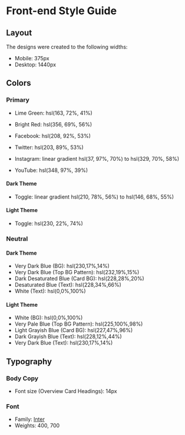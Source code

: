 # Front-end Style Guide

## Layout

The designs were created to the following widths:

- Mobile: 375px
- Desktop: 1440px

## Colors

### Primary

- Lime Green: hsl(163, 72%, 41%)
- Bright Red: hsl(356, 69%, 56%)

- Facebook: hsl(208, 92%, 53%)
- Twitter: hsl(203, 89%, 53%)
- Instagram: linear gradient hsl(37, 97%, 70%) to hsl(329, 70%, 58%)
- YouTube: hsl(348, 97%, 39%)

#### Dark Theme

- Toggle: linear gradient hsl(210, 78%, 56%) to hsl(146, 68%, 55%)

#### Light Theme

- Toggle: hsl(230, 22%, 74%)

### Neutral

#### Dark Theme

- Very Dark Blue (BG): hsl(230,17%,14%)
- Very Dark Blue (Top BG Pattern): hsl(232,19%,15%)
- Dark Desaturated Blue (Card BG): hsl(228,28%,20%)
- Desaturated Blue (Text): hsl(228,34%,66%)
- White (Text): hsl(0,0%,100%)

#### Light Theme

- White (BG): hsl(0,0%,100%)
- Very Pale Blue (Top BG Pattern): hsl(225,100%,98%)
- Light Grayish Blue (Card BG): hsl(227,47%,96%)
- Dark Grayish Blue (Text): hsl(228,12%,44%)
- Very Dark Blue (Text): hsl(230,17%,14%)

## Typography

### Body Copy

- Font size (Overview Card Headings): 14px

### Font

- Family: [Inter](https://fonts.google.com/specimen/Inter)
- Weights: 400, 700
